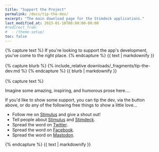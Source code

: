 ```yaml
---
title: "Support the Project"
permalink: /docs/tip-the-dev/
excerpt: "The main download page for the Stimdeck applications."
last_modified_at: 2023-01-18T00:00:00-00:00
#redirect_from:
#  - /theme-setup/
toc: false
---
```



<div class="download-heading-text">
{% capture text %}
If you're looking to support the app's development, you've come to the right place.
{% endcapture %}
{{ text | markdownify }}
</div>

<div class="download-blurbs">

<div class="download-blurb">&nbsp;</div>

<div class="download-blurb">
{% capture blurb %}
{% include_relative downloads/_fragments/tip-the-dev.md %}
{% endcapture %}
{{ blurb | markdownify }}
</div>

<div class="download-blurb">&nbsp;</div>

</div>

<div class="download-heading-text">
{% capture text %}

Imagine some amazing, inspiring, and humorous prose here....

If you'd like to show some support, you can tip the dev, via the button above, or do any of the following free things to show a little love...

- Follow me on [Stimulus](https://stimulus.com/groundh0g) and give a shout out!
- Tell people about [Stimulus](https://www.stimulus.com/ref/groundh0g) and [Stimdeck](https://groundh0g.github.io/StimDeck/).
- Spread the word on [Twitter](https://twitter.com/intent/tweet?text=Try%20out%20the%20new%20Stimdeck%20app!%20https://groundh0g.github.io/StimDeck/).
- Spread the word on [Facebook](https://www.facebook.com/sharer/sharer.php?u=https%3A%2F%2Fgroundh0g.github.io%2FStimDeck%2F).
- Spread the word on [Mastodon](https://mastodon.social/share?text=Try%20out%20the%20new%20Stimdeck%20app!%20https://groundh0g.github.io/StimDeck/).

<!-- 
Try out the new Stimdeck app! https://groundh0g.github.io/StimDeck/
-->

{% endcapture %}
{{ text | markdownify }}
</div>
